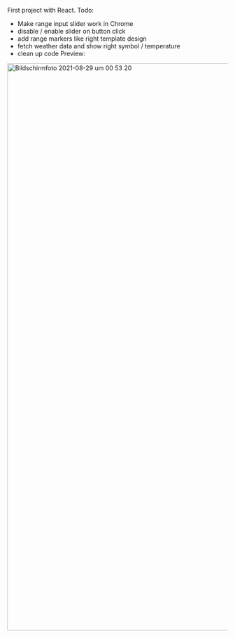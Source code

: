 First project with React.
Todo:
- Make range input slider work in Chrome
- disable / enable slider on button click
- add range markers like right template design
- fetch weather data and show right symbol / temperature
- clean up code
Preview: 
<img width="1293" alt="Bildschirmfoto 2021-08-29 um 00 53 20" src="https://user-images.githubusercontent.com/74350263/131232965-9ee4f751-a0dc-4737-af85-918627fdb21c.png">
